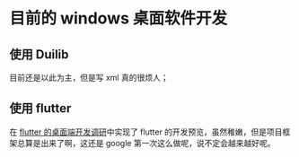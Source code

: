 # 目前的 windows 桌面软件开发

## 使用 Duilib

目前还是以此为主，但是写 xml 真的很烦人；

## 使用 flutter

在 [flutter 的桌面端开发调研](../flutter/windows桌面端.md)中实现了 flutter 的开发预览，虽然稚嫩，但是项目框架总算是出来了啊，这还是 google 第一次这么做呢，说不定会越来越好呢。
